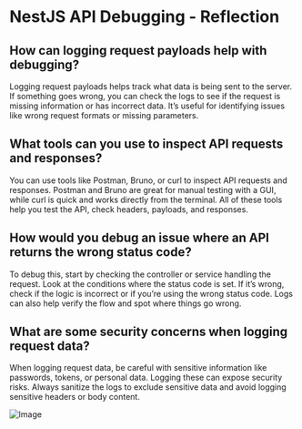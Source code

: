 # NestJS API Debugging - Reflection

## How can logging request payloads help with debugging?

Logging request payloads helps track what data is being sent to the server. If something goes wrong, you can check the logs to see if the request is missing information or has incorrect data. It’s useful for identifying issues like wrong request formats or missing parameters.

## What tools can you use to inspect API requests and responses?

You can use tools like Postman, Bruno, or curl to inspect API requests and responses. Postman and Bruno are great for manual testing with a GUI, while curl is quick and works directly from the terminal. All of these tools help you test the API, check headers, payloads, and responses.

## How would you debug an issue where an API returns the wrong status code?

To debug this, start by checking the controller or service handling the request. Look at the conditions where the status code is set. If it’s wrong, check if the logic is incorrect or if you’re using the wrong status code. Logs can also help verify the flow and spot where things go wrong.

## What are some security concerns when logging request data?

When logging request data, be careful with sensitive information like passwords, tokens, or personal data. Logging these can expose security risks. Always sanitize the logs to exclude sensitive data and avoid logging sensitive headers or body content.

![Image](https://github.com/user-attachments/assets/98d5f001-1a25-4b92-95bd-b496d197e63f)
